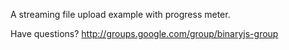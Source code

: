 A streaming file upload example with progress meter.

Have questions?
http://groups.google.com/group/binaryjs-group
